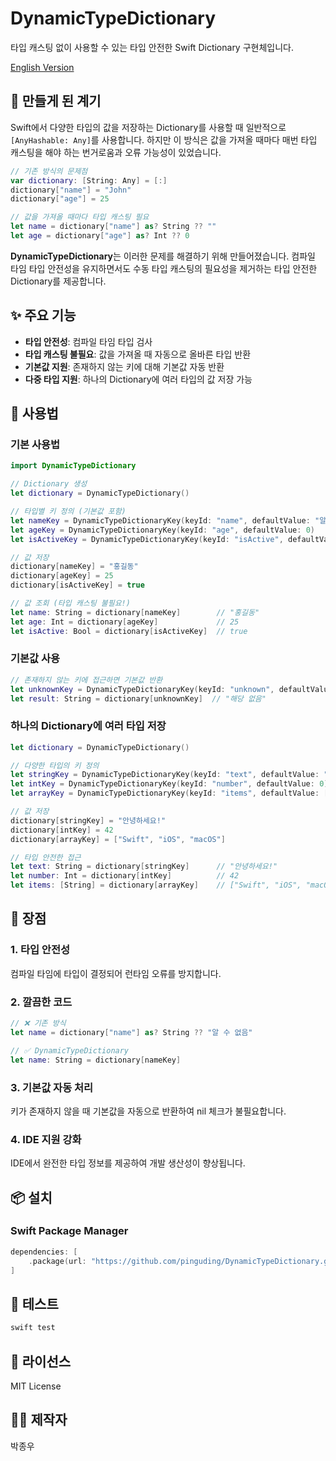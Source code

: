 # DynamicTypeDictionary

타입 캐스팅 없이 사용할 수 있는 타입 안전한 Swift Dictionary 구현체입니다.

[English Version](README.md)

## 🎯 만들게 된 계기

Swift에서 다양한 타입의 값을 저장하는 Dictionary를 사용할 때 일반적으로 `[AnyHashable: Any]`를 사용합니다. 하지만 이 방식은 값을 가져올 때마다 매번 타입 캐스팅을 해야 하는 번거로움과 오류 가능성이 있었습니다.

```swift
// 기존 방식의 문제점
var dictionary: [String: Any] = [:]
dictionary["name"] = "John"
dictionary["age"] = 25

// 값을 가져올 때마다 타입 캐스팅 필요
let name = dictionary["name"] as? String ?? ""
let age = dictionary["age"] as? Int ?? 0
```

**DynamicTypeDictionary**는 이러한 문제를 해결하기 위해 만들어졌습니다. 컴파일 타임 타입 안전성을 유지하면서도 수동 타입 캐스팅의 필요성을 제거하는 타입 안전한 Dictionary를 제공합니다.

## ✨ 주요 기능

- **타입 안전성**: 컴파일 타임 타입 검사
- **타입 캐스팅 불필요**: 값을 가져올 때 자동으로 올바른 타입 반환
- **기본값 지원**: 존재하지 않는 키에 대해 기본값 자동 반환
- **다중 타입 지원**: 하나의 Dictionary에 여러 타입의 값 저장 가능

## 🚀 사용법

### 기본 사용법

```swift
import DynamicTypeDictionary

// Dictionary 생성
let dictionary = DynamicTypeDictionary()

// 타입별 키 정의 (기본값 포함)
let nameKey = DynamicTypeDictionaryKey(keyId: "name", defaultValue: "알 수 없음")
let ageKey = DynamicTypeDictionaryKey(keyId: "age", defaultValue: 0)
let isActiveKey = DynamicTypeDictionaryKey(keyId: "isActive", defaultValue: false)

// 값 저장
dictionary[nameKey] = "홍길동"
dictionary[ageKey] = 25
dictionary[isActiveKey] = true

// 값 조회 (타입 캐스팅 불필요!)
let name: String = dictionary[nameKey]        // "홍길동"
let age: Int = dictionary[ageKey]             // 25
let isActive: Bool = dictionary[isActiveKey]  // true
```

### 기본값 사용

```swift
// 존재하지 않는 키에 접근하면 기본값 반환
let unknownKey = DynamicTypeDictionaryKey(keyId: "unknown", defaultValue: "해당 없음")
let result: String = dictionary[unknownKey]  // "해당 없음"
```

### 하나의 Dictionary에 여러 타입 저장

```swift
let dictionary = DynamicTypeDictionary()

// 다양한 타입의 키 정의
let stringKey = DynamicTypeDictionaryKey(keyId: "text", defaultValue: "")
let intKey = DynamicTypeDictionaryKey(keyId: "number", defaultValue: 0)
let arrayKey = DynamicTypeDictionaryKey(keyId: "items", defaultValue: [String]())

// 값 저장
dictionary[stringKey] = "안녕하세요!"
dictionary[intKey] = 42
dictionary[arrayKey] = ["Swift", "iOS", "macOS"]

// 타입 안전한 접근
let text: String = dictionary[stringKey]      // "안녕하세요!"
let number: Int = dictionary[intKey]          // 42
let items: [String] = dictionary[arrayKey]    // ["Swift", "iOS", "macOS"]
```

## 🎁 장점

### 1. 타입 안전성
컴파일 타임에 타입이 결정되어 런타임 오류를 방지합니다.

### 2. 깔끔한 코드
```swift
// ❌ 기존 방식
let name = dictionary["name"] as? String ?? "알 수 없음"

// ✅ DynamicTypeDictionary
let name: String = dictionary[nameKey]
```

### 3. 기본값 자동 처리
키가 존재하지 않을 때 기본값을 자동으로 반환하여 nil 체크가 불필요합니다.

### 4. IDE 지원 강화
IDE에서 완전한 타입 정보를 제공하여 개발 생산성이 향상됩니다.

## 📦 설치

### Swift Package Manager

```swift
dependencies: [
    .package(url: "https://github.com/pinguding/DynamicTypeDictionary.git", from: "1.0.0")
]
```

## 🧪 테스트

```bash
swift test
```

## 📄 라이선스

MIT License

## 👨‍💻 제작자

박종우